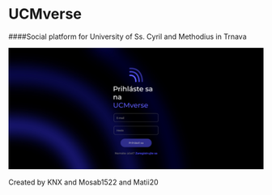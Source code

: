 # UCMverse
####Social platform for University of Ss. Cyril and Methodius in Trnava

![photo](./ucm/1.png?raw=true)

Created by KNX and Mosab1522 and Matii20
